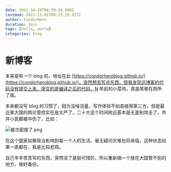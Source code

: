 ```yaml
---
date: 2022-10-28T06:29:54.000Z
lastmod: 2022-11-01T09:23:29.927Z
author: CondorHero
duration: 1min
tags: [hello, world]
categories: blog
---
```


# 新博客

本来是有一个 blog 的，地址在此 [https://condorheroblog.github.io/](https://condorheroblog.github.io/)，突然想去写点东西，但我发现这博客的代码没有提交上来，提交的是编译之后的代码，N 年前的小菜鸡，真是笑晕在厕所了我。

本来都没写 blog 的习惯了，因为没啥流量，写作体验不如直接用第三方，但是最近某大国的舆论管控实在是太严了，二十大这个时间附近基本是无差别攻击了，市井小民都被中伤了，比如：

![被次密接了.png](https://user-images.githubusercontent.com/47056890/198512606-08be46c0-30a8-469b-aa5b-4e95c53326f4.png)

在这个国家如果政治影响到每一个人的生活，毫无疑问灾难也将来临，这种状态如果一直都在，我是比较悲观。

自己辛辛苦苦写的东西，突然没了是挺可惜的，所以重新搞一个放在大国管不到的地方，做好备份。
